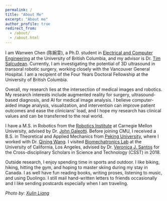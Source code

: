 ```yaml
---
permalink: /
title: "About Me"
excerpt: "About me"
author_profile: true
redirect_from: 
  - /about/
  - /about.html
---
```


I am Wanwen Chen (陈婉雯), a  Ph.D. student in [Electrical and Computer Engineering](https://ece.ubc.ca/) at the University of British Columbia, and my advisor is Dr. [Tim Salcudean](https://ece.ubc.ca/tim-salcudean/). Currently, I am investigating the potential of 3D ultrasound in transoral robotic surgery, working closely with the Vancouver General Hospital. I am a recipient of the Four Years Doctoral Fellowship at the University of British Columbia.

Overall, my research lies at the intersection of medical images and robotics. My research interests include augmented reality for surgery, ultrasound-based diagnosis, and AI for medical image analysis. I believe computer-aided image analysis, visualization, and intervention can improve patient outcomes and ease the clinicians' load, and I hope my research has clinical values and can be transferred to the real world.

I have a M.S. in Robotics from the [Robotics Institute](https://www.ri.cmu.edu/) at Carnegie Mellon University, advised by Dr. [John Galeotti](https://www.ri.cmu.edu/ri-faculty/john-galeotti/). Before joining CMU, I received a B.S. in Theoretical and Applied Mechanics from [Peking University](http://english.pku.edu.cn/), where I worked with Dr. [Qining Wang](http://www2.coe.pku.edu.cn/subpaget.asp?id=239). I visited [Biomechatronics Lab](https://uclabiomechatronics.wordpress.com/) at the University of California, Los Angeles, advised by Dr. [Veronica J. Santos](https://samueli.ucla.edu/people/veronica-santos/) for the Cross-disciplinary Scholars in Science and Technology (CSST) in 2018. 

Outside research, I enjoy spending time in sports and outdoor. I like biking, hiking, hitting the gym, and hoping to master skiing during my stay in Canada. I as well have fun reading books, writing proses, listening to music, and using Duolingo. I still mail hand-written letters to friends occasionally and I like sending postcards especially when I am traveling.

*Photo by: [Xulin Liang](https://www.linkedin.com/in/xulin-liang-2448bb1b1/?originalSubdomain=uk)*